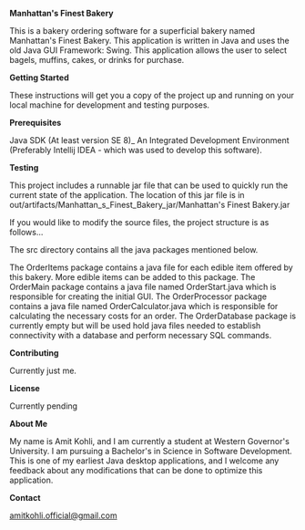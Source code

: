 **Manhattan's Finest Bakery**

This is a bakery ordering software for a superficial bakery named Manhattan's Finest Bakery. This application is written in Java and uses the old Java GUI Framework: Swing. This application allows the user to select bagels, muffins, cakes, or drinks for purchase.

**Getting Started**

These instructions will get you a copy of the project up and running on your local machine for development and testing purposes.

**Prerequisites**

Java SDK (At least version SE 8)_
An Integrated Development Environment (Preferably Intellij IDEA - which was used to develop this software).

**Testing**

This project includes a runnable jar file that can be used to quickly run the current state of the application. The location of this jar file is in out/artifacts/Manhattan_s_Finest_Bakery_jar/Manhattan's Finest Bakery.jar

If you would like to modify the source files, the project structure is as follows...

The src directory contains all the java packages mentioned below.

The OrderItems package contains a java file for each edible item offered by this bakery. More edible items can be added to this package.
The OrderMain package contains a java file named OrderStart.java which is responsible for creating the initial GUI.
The OrderProcessor package contains a java file named OrderCalculator.java which is responsible for calculating the necessary costs for an order.
The OrderDatabase package is currently empty but will be used hold java files needed to establish connectivity with a database and perform necessary SQL commands.

**Contributing**

Currently just me.

**License**

Currently pending

**About Me**

My name is Amit Kohli, and I am currently a student at Western Governor's University. I am pursuing a Bachelor's in Science in Software Development. This is one of my earliest Java desktop applications, and I welcome any feedback about any modifications that can be done to optimize this application.

**Contact**

amitkohli.official@gmail.com

